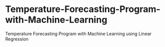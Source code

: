 # Temperature-Forecasting-Program-with-Machine-Learning
Temperature Forecasting Program with Machine Learning using Linear Regression

